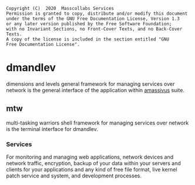     Copyright (C)  2020  Masscollabs Services
    Permission is granted to copy, distribute and/or modify this document
    under the terms of the GNU Free Documentation License, Version 1.3
    or any later version published by the Free Software Foundation;
    with no Invariant Sections, no Front-Cover Texts, and no Back-Cover Texts.
    A copy of the license is included in the section entitled "GNU
    Free Documentation License".

# dmandlev

dimensions and levels general framework for managing services over network is the general interface of the application within [amassivus](https://www.github.com/amassivus) suite.

## mtw

multi-tasking warriors shell framework for managing services over network is the terminal interface for dmandlev.

### Services

For monitoring and managing web applications, network devices and network traffic, encryption, backup of your data within your servers and clients for your applications and any kind of free file format, live kernel patch service and system, and development processes. 

